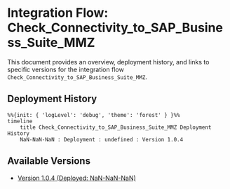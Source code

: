 # Integration Flow: Check_Connectivity_to_SAP_Business_Suite_MMZ

This document provides an overview, deployment history, and links to specific versions for the integration flow `Check_Connectivity_to_SAP_Business_Suite_MMZ`.

## Deployment History
<!-- DEPLOYMENT_TIMELINE_START -->
```mermaid
%%{init: { 'logLevel': 'debug', 'theme': 'forest' } }%%
timeline
    title Check_Connectivity_to_SAP_Business_Suite_MMZ Deployment History
    NaN-NaN-NaN : Deployment : undefined : Version 1.0.4
```
<!-- DEPLOYMENT_TIMELINE_END -->

## Available Versions
<!-- VERSION_LINKS_START -->
- [Version 1.0.4 (Deployed: NaN-NaN-NaN)](./1.0.4/readme.md)
<!-- VERSION_LINKS_END -->